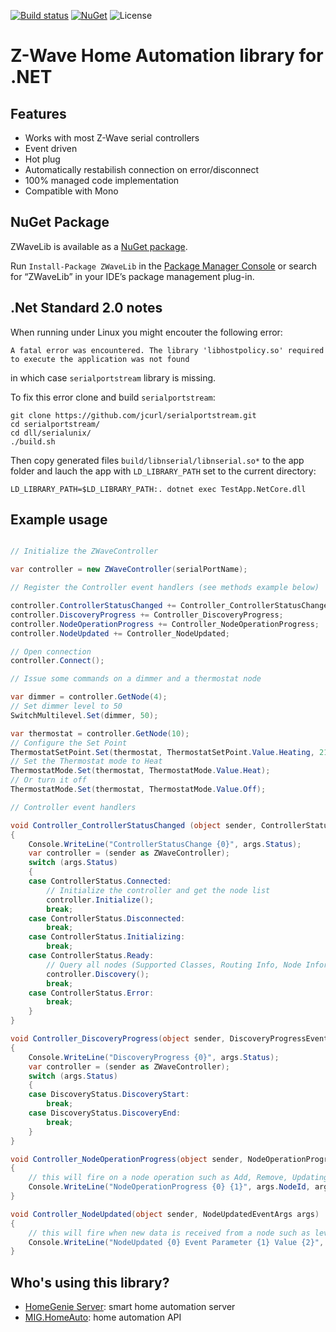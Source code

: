 [![Build status](https://ci.appveyor.com/api/projects/status/9x2lxm4b1x4bmru9?svg=true)](https://ci.appveyor.com/project/genemars/zwave-lib-dotnet)
[![NuGet](https://img.shields.io/nuget/v/ZWaveLib.svg)](https://www.nuget.org/packages/ZWaveLib/)
![License](https://img.shields.io/github/license/genielabs/zwave-lib-dotnet.svg)

# Z-Wave Home Automation library for .NET

## Features

- Works with most Z-Wave serial controllers
- Event driven
- Hot plug
- Automatically restabilish connection on error/disconnect
- 100% managed code implementation
- Compatible with Mono

## NuGet Package

ZWaveLib  is available as a [NuGet package](https://www.nuget.org/packages/ZWaveLib).

Run `Install-Package ZWaveLib` in the [Package Manager Console](http://docs.nuget.org/docs/start-here/using-the-package-manager-console) or search for “ZWaveLib” in your IDE’s package management plug-in.

## .Net Standard 2.0 notes

When running under Linux you might encouter the following error:
```
A fatal error was encountered. The library 'libhostpolicy.so' required to execute the application was not found 
```
in which case `serialportstream` library is missing.

To fix this error clone and build `serialportstream`:
```
git clone https://github.com/jcurl/serialportstream.git
cd serialportstream/
cd dll/serialunix/
./build.sh
```

Then copy generated files `build/libnserial/libnserial.so*` to the app folder and lauch the app with `LD_LIBRARY_PATH` set to the current directory:

```
LD_LIBRARY_PATH=$LD_LIBRARY_PATH:. dotnet exec TestApp.NetCore.dll
```

## Example usage
```csharp

// Initialize the ZWaveController

var controller = new ZWaveController(serialPortName);

// Register the Controller event handlers (see methods example below)

controller.ControllerStatusChanged += Controller_ControllerStatusChanged;;
controller.DiscoveryProgress += Controller_DiscoveryProgress;
controller.NodeOperationProgress += Controller_NodeOperationProgress;
controller.NodeUpdated += Controller_NodeUpdated;

// Open connection
controller.Connect();

// Issue some commands on a dimmer and a thermostat node

var dimmer = controller.GetNode(4);
// Set dimmer level to 50
SwitchMultilevel.Set(dimmer, 50);

var thermostat = controller.GetNode(10);
// Configure the Set Point
ThermostatSetPoint.Set(thermostat, ThermostatSetPoint.Value.Heating, 21);
// Set the Thermostat mode to Heat
ThermostatMode.Set(thermostat, ThermostatMode.Value.Heat);
// Or turn it off
ThermostatMode.Set(thermostat, ThermostatMode.Value.Off);

// Controller event handlers

void Controller_ControllerStatusChanged (object sender, ControllerStatusEventArgs args)
{
    Console.WriteLine("ControllerStatusChange {0}", args.Status);
    var controller = (sender as ZWaveController);
    switch (args.Status)
    {
    case ControllerStatus.Connected:
        // Initialize the controller and get the node list
        controller.Initialize();
        break;
    case ControllerStatus.Disconnected:
        break;
    case ControllerStatus.Initializing:
        break;
    case ControllerStatus.Ready:
        // Query all nodes (Supported Classes, Routing Info, Node Information Frame, Manufacturer Specific)
        controller.Discovery();
        break;
    case ControllerStatus.Error:
        break;
    }
}

void Controller_DiscoveryProgress(object sender, DiscoveryProgressEventArgs args)
{
    Console.WriteLine("DiscoveryProgress {0}", args.Status);
    var controller = (sender as ZWaveController);
    switch (args.Status)
    {
    case DiscoveryStatus.DiscoveryStart:
        break;
    case DiscoveryStatus.DiscoveryEnd:
        break;
    }
}

void Controller_NodeOperationProgress(object sender, NodeOperationProgressEventArgs args)
{
    // this will fire on a node operation such as Add, Remove, Updating Routing, etc..
    Console.WriteLine("NodeOperationProgress {0} {1}", args.NodeId, args.Status);
}

void Controller_NodeUpdated(object sender, NodeUpdatedEventArgs args)
{
    // this will fire when new data is received from a node such as level, temperature, humidity, etc...
    Console.WriteLine("NodeUpdated {0} Event Parameter {1} Value {2}", args.NodeId, args.Event.Parameter, args.Event.Value);
}

```

## Who's using this library?

- [HomeGenie Server](http://github.com/genielabs/HomeGenie): smart home automation server
- [MIG.HomeAuto](https://github.com/genielabs/mig-homeauto): home automation API
